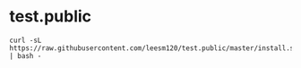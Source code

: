 # test.public
```
curl -sL https://raw.githubusercontent.com/leesm120/test.public/master/install.sh | bash -
```
